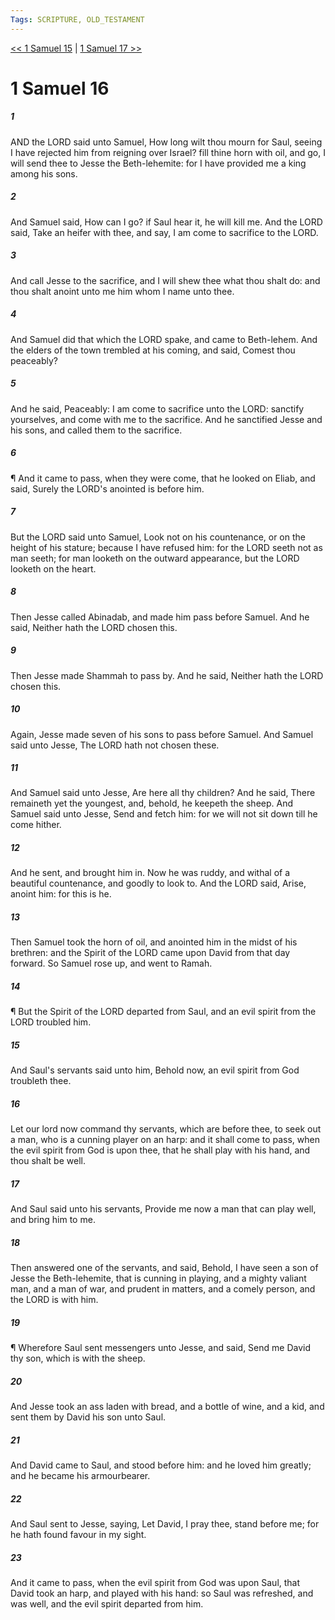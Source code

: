 ```yaml
---
Tags: SCRIPTURE, OLD_TESTAMENT
---
```


[<< 1 Samuel 15](OLD_TESTAMENT/09_1_Samuel/1_Samuel_15.md) | [1 Samuel 17 >>](OLD_TESTAMENT/09_1_Samuel/1_Samuel_17.md)

# 1 Samuel 16

##### 1
 AND the LORD said unto Samuel, How long wilt thou mourn for Saul, seeing I have rejected him from reigning over Israel?  fill thine horn with oil, and go, I will send thee to Jesse the Beth-lehemite: for I have provided me a king among his sons.
##### 2
 And Samuel said, How can I go?  if Saul hear it, he will kill me.  And the LORD said, Take an heifer with thee, and say, I am come to sacrifice to the LORD.
##### 3
 And call Jesse to the sacrifice, and I will shew thee what thou shalt do: and thou shalt anoint unto me him whom I name unto thee.
##### 4
 And Samuel did that which the LORD spake, and came to Beth-lehem.  And the elders of the town trembled at his coming, and said, Comest thou peaceably?
##### 5
 And he said, Peaceably: I am come to sacrifice unto the LORD: sanctify yourselves, and come with me to the sacrifice.  And he sanctified Jesse and his sons, and called them to the sacrifice.
##### 6
 ¶ And it came to pass, when they were come, that he looked on Eliab, and said, Surely the LORD's anointed is before him.
##### 7
 But the LORD said unto Samuel, Look not on his countenance, or on the height of his stature; because I have refused him: for the LORD seeth not as man seeth; for man looketh on the outward appearance, but the LORD looketh on the heart.
##### 8
 Then Jesse called Abinadab, and made him pass before Samuel.  And he said, Neither hath the LORD chosen this.
##### 9
 Then Jesse made Shammah to pass by.  And he said, Neither hath the LORD chosen this.
##### 10
 Again, Jesse made seven of his sons to pass before Samuel.  And Samuel said unto Jesse, The LORD hath not chosen these.
##### 11
 And Samuel said unto Jesse, Are here all thy children?  And he said, There remaineth yet the youngest, and, behold, he keepeth the sheep.  And Samuel said unto Jesse, Send and fetch him: for we will not sit down till he come hither.
##### 12
 And he sent, and brought him in.  Now he was ruddy, and withal of a beautiful countenance, and goodly to look to.  And the LORD said, Arise, anoint him: for this is he.
##### 13
 Then Samuel took the horn of oil, and anointed him in the midst of his brethren: and the Spirit of the LORD came upon David from that day forward.  So Samuel rose up, and went to Ramah.
##### 14
 ¶ But the Spirit of the LORD departed from Saul, and an evil spirit from the LORD troubled him.
##### 15
 And Saul's servants said unto him, Behold now, an evil spirit from God troubleth thee.
##### 16
 Let our lord now command thy servants, which are before thee, to seek out a man, who is a cunning player on an harp: and it shall come to pass, when the evil spirit from God is upon thee, that he shall play with his hand, and thou shalt be well.
##### 17
 And Saul said unto his servants, Provide me now a man that can play well, and bring him to me.
##### 18
 Then answered one of the servants, and said, Behold, I have seen a son of Jesse the Beth-lehemite, that is cunning in playing, and a mighty valiant man, and a man of war, and prudent in matters, and a comely person, and the LORD is with him.
##### 19
 ¶ Wherefore Saul sent messengers unto Jesse, and said, Send me David thy son, which is with the sheep.
##### 20
 And Jesse took an ass laden with bread, and a bottle of wine, and a kid, and sent them by David his son unto Saul.
##### 21
 And David came to Saul, and stood before him: and he loved him greatly; and he became his armourbearer.
##### 22
 And Saul sent to Jesse, saying, Let David, I pray thee, stand before me; for he hath found favour in my sight.
##### 23
 And it came to pass, when the evil spirit from God was upon Saul, that David took an harp, and played with his hand: so Saul was refreshed, and was well, and the evil spirit departed from him.

